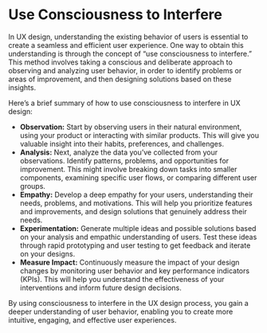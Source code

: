 # Use Consciousness to Interfere

In UX design, understanding the existing behavior of users is essential to create a seamless and efficient user experience. One way to obtain this understanding is through the concept of “use consciousness to interfere.” This method involves taking a conscious and deliberate approach to observing and analyzing user behavior, in order to identify problems or areas of improvement, and then designing solutions based on these insights.

Here’s a brief summary of how to use consciousness to interfere in UX design:

- **Observation:** Start by observing users in their natural environment, using your product or interacting with similar products. This will give you valuable insight into their habits, preferences, and challenges.
- **Analysis:** Next, analyze the data you’ve collected from your observations. Identify patterns, problems, and opportunities for improvement. This might involve breaking down tasks into smaller components, examining specific user flows, or comparing different user groups.
- **Empathy:** Develop a deep empathy for your users, understanding their needs, problems, and motivations. This will help you prioritize features and improvements, and design solutions that genuinely address their needs.
- **Experimentation:** Generate multiple ideas and possible solutions based on your analysis and empathic understanding of users. Test these ideas through rapid prototyping and user testing to get feedback and iterate on your designs.
- **Measure Impact:** Continuously measure the impact of your design changes by monitoring user behavior and key performance indicators (KPIs). This will help you understand the effectiveness of your interventions and inform future design decisions.

By using consciousness to interfere in the UX design process, you gain a deeper understanding of user behavior, enabling you to create more intuitive, engaging, and effective user experiences.
